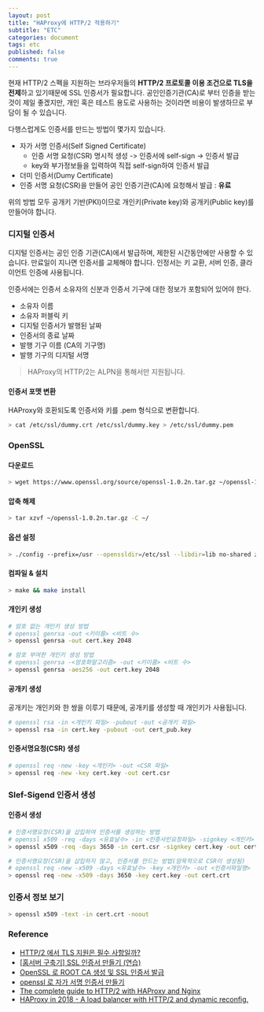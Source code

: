 ```yaml
---
layout: post
title: "HAProxy에 HTTP/2 적용하기"
subtitle: "ETC"
categories: document
tags: etc
published: false
comments: true
---
```




현재 HTTP/2 스펙을 지원하는 브라우저들의 **HTTP/2 프로토콜 이용 조건으로 TLS을 전제**하고 있기때문에 SSL 인증서가 필요합니다. 공인인증기관(CA)로 부터 인증을 받는것이 제일 좋겠지만, 개인 혹은 테스트 용도로 사용하는 것이라면 비용이 발생하므로 부담이 될 수 있습니다.

다행스럽게도 인증서를 만드는 방법이 몇가지 있습니다.

- 자가 서명 인증서(Self Signed Certificate)
  - 인증 서명 요청(CSR) 명시적 생성 -> 인증서에 self-sign -> 인증서 발급
  - key와 부가정보들을 입력하여 직접 self-sign하여 인증서 발급
- 더미 인증서(Dumy Certificate)
- 인증 서명 요청(CSR)을 만들어 공인 인증기관(CA)에 요청해서 발급 : **유료**



위의 방법 모두 공개키 기반(PKI)이므로 개인키(Private key)와 공개키(Public key)를 만들어야 합니다.



### 디지털 인증서

디지털 인증서는 공인 인증 기관(CA)에서 발급하며, 제한된 시간동안에만 사용할 수 있습니다. 만료일이 지나면 인증서를 교체해야 합니다. 인정서는 키 교환, 서버 인증, 클라이언트 인증에 사용됩니다.



인증서에는 인증서 소유자의 신분과 인증서 기구에 대한 정보가 포함되어 있어야 한다.

- 소유자 이름
- 소유자 퍼블릭 키
- 디지털 인증서가 발행된 날짜
- 인증서의 종료 날짜
- 발행 기구 이름 (CA의 기구명)
- 발행 기구의 디지털 서명



>  HAProxy의 HTTP/2는 ALPN을 통해서만 지원됩니다.



#### 인증서 포맷 변환

HAProxy와 호환되도록 인증서와 키를 .pem 형식으로 변환합니다.

```bash
> cat /etc/ssl/dummy.crt /etc/ssl/dummy.key > /etc/ssl/dummy.pem
```



### OpenSSL

#### 다운로드

```bash
> wget https://www.openssl.org/source/openssl-1.0.2n.tar.gz ~/openssl-1.0.2n.tar.gz
```

#### 압축 해제

```bash
> tar xzvf ~/openssl-1.0.2n.tar.gz -C ~/
```

#### 옵션 설정

```bash
> ./config --prefix=/usr --openssldir=/etc/ssl --libdir=lib no-shared zlib-dynamic
```

#### 컴파일 & 설치

```bash
> make && make install
```



#### 개인키 생성

```bash
# 암호 없는 개인키 생성 방법
# openssl genrsa -out <키이름> <비트 수>
> openssl genrsa -out cert.key 2048

# 암호 부여한 개인키 생성 방법
# openssl genrsa -<암호화알고리즘> -out <키이름> <비트 수>
> openssl genrsa -aes256 -out cert.key 2048
```



#### 공개키 생성

공개키는 개인키와 한 쌍을 이루기 때문에, 공개키를 생성할 때 개인키가 사용됩니다.

```bash
# openssl rsa -in <개인키 파일> -pubout -out <공개키 파일>
> openssl rsa -in cert.key -pubout -out cert_pub.key
```



#### 인증서명요청(CSR) 생성

```bash
# openssl req -new -key <개인키> -out <CSR 파일>
> openssl req -new -key cert.key -out cert.csr
```



### Slef-Sigend 인증서 생성

#### 인증서 생성

```bash
# 인증서명요청(CSR)을 삽입하여 인증서를 생성하는 방법
# openssl x509 -req -days <유효날수> -in <인증사인요청파일> -signkey <개인키> -out <인증서 파일명>
> openssl x509 -req -days 3650 -in cert.csr -signkey cert.key -out cert.crt

# 인증서명요청(CSR)을 삽입하지 않고, 인증서를 만드는 방법(암묵적으로 CSR이 생성됨)
# openssl req -new -x509 -days <유효날수> -key <개인키> -out <인증서파일명>
> openssl req -new -x509 -days 3650 -key cert.key -out cert.crt
```



### 인증서 정보 보기

```bash
> openssl x509 -text -in cert.crt -noout
```





### Reference

- [HTTP/2 에서 TLS 지원은 필수 사항일까?](http://ondemand.tistory.com/224)
- [[홈서버 구축기] SSL 인증서 만들기 (연습)](https://blog.hangadac.com/2017/07/31/%ED%99%88%EC%84%9C%EB%B2%84-%EA%B5%AC%EC%B6%95%EA%B8%B0-ssl-%EC%9D%B8%EC%A6%9D%EC%84%9C-%EB%A7%8C%EB%93%A4%EA%B8%B0-%EC%97%B0%EC%8A%B5/)
- [OpenSSL 로 ROOT CA 생성 및 SSL 인증서 발급](https://www.lesstif.com/pages/viewpage.action?pageId=6979614)
- [openssl 로 자가 서명 인증서 만들기](http://ohgyun.com/429)
- [The complete guide to HTTP/2 with HAProxy and Nginx](http://m12.io/blog/http-2-with-haproxy-and-nginx-guide)
- [HAProxy in 2018 - A load balancer with HTTP/2 and dynamic reconfig.](https://certsimple.com/blog/haproxy-http2-dynamic-load-balancing-ssl)